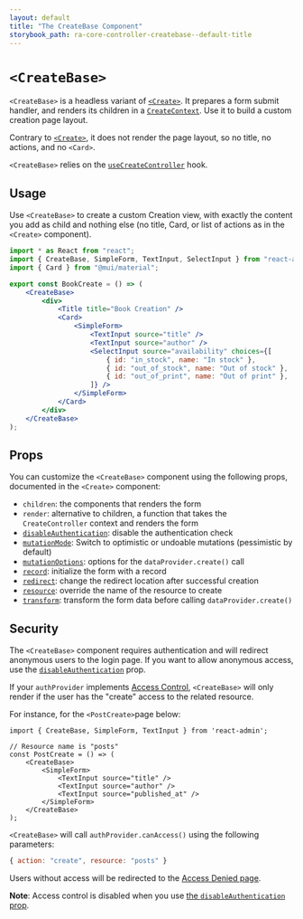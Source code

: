 ```yaml
---
layout: default
title: "The CreateBase Component"
storybook_path: ra-core-controller-createbase--default-title
---
```


# `<CreateBase>`

`<CreateBase>` is a headless variant of [`<Create>`](./Create.md). It prepares a form submit handler, and renders its children in a [`CreateContext`](./useCreateContext.md). Use it to build a custom creation page layout.

Contrary to [`<Create>`](./Create.md), it does not render the page layout, so no title, no actions, and no `<Card>`.

`<CreateBase>` relies on the [`useCreateController`](./useCreateController.md) hook.

## Usage

Use `<CreateBase>` to create a custom Creation view, with exactly the content you add as child and nothing else (no title, Card, or list of actions as in the `<Create>` component). 

```jsx
import * as React from "react";
import { CreateBase, SimpleForm, TextInput, SelectInput } from "react-admin";
import { Card } from "@mui/material";

export const BookCreate = () => ( 
    <CreateBase>
        <div>
            <Title title="Book Creation" />
            <Card>
                <SimpleForm>
                    <TextInput source="title" />
                    <TextInput source="author" />
                    <SelectInput source="availability" choices={[
                        { id: "in_stock", name: "In stock" },
                        { id: "out_of_stock", name: "Out of stock" },
                        { id: "out_of_print", name: "Out of print" },
                    ]} />
                </SimpleForm>
            </Card>
        </div>
    </CreateBase>
);
```

## Props

You can customize the `<CreateBase>` component using the following props, documented in the `<Create>` component:

* `children`: the components that renders the form
* `render`: alternative to children, a function that takes the `CreateController` context and renders the form
* [`disableAuthentication`](./Create.md#disableauthentication): disable the authentication check
* [`mutationMode`](./Create.md#mutationmode): Switch to optimistic or undoable mutations (pessimistic by default)
* [`mutationOptions`](./Create.md#mutationoptions): options for the `dataProvider.create()` call
* [`record`](./Create.md#record): initialize the form with a record
* [`redirect`](./Create.md#redirect): change the redirect location after successful creation
* [`resource`](./Create.md#resource): override the name of the resource to create
* [`transform`](./Create.md#transform): transform the form data before calling `dataProvider.create()`

## Security

The `<CreateBase>` component requires authentication and will redirect anonymous users to the login page. If you want to allow anonymous access, use the [`disableAuthentication`](./Create.md#disableauthentication) prop.

If your `authProvider` implements [Access Control](./Permissions.md#access-control), `<CreateBase>`  will only render if the user has the "create" access to the related resource.

For instance, for the `<PostCreate>`page below:

```tsx
import { CreateBase, SimpleForm, TextInput } from 'react-admin';

// Resource name is "posts"
const PostCreate = () => (
    <CreateBase>
        <SimpleForm>
            <TextInput source="title" />
            <TextInput source="author" />
            <TextInput source="published_at" />
        </SimpleForm>
    </CreateBase>
);
```

`<CreateBase>` will call `authProvider.canAccess()` using the following parameters:

```jsx
{ action: "create", resource: "posts" }
```

Users without access will be redirected to the [Access Denied page](./Admin.md#accessdenied).

**Note**: Access control is disabled when you use [the `disableAuthentication` prop](./Create.md#disableauthentication).
